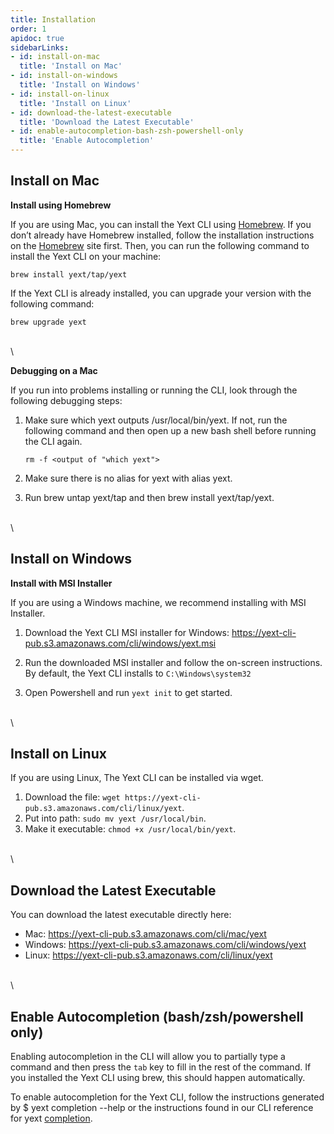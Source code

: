 ```yaml
---
title: Installation
order: 1
apidoc: true
sidebarLinks:
- id: install-on-mac
  title: 'Install on Mac'
- id: install-on-windows
  title: 'Install on Windows'
- id: install-on-linux
  title: 'Install on Linux'
- id: download-the-latest-executable
  title: 'Download the Latest Executable'
- id: enable-autocompletion-bash-zsh-powershell-only
  title: 'Enable Autocompletion'
---
```


## Install on Mac

**Install using Homebrew**

If you are using Mac, you can install the Yext CLI using [Homebrew](https://brew.sh/). If you don’t already have Homebrew installed, follow the installation instructions on the [Homebrew](https://brew.sh/) site first. Then, you can run the following command to install the Yext CLI on your machine: 

```cli
brew install yext/tap/yext
```


If the Yext CLI is already installed, you can upgrade your version with the following command:

```cli
brew upgrade yext
```

\
\

**Debugging on a Mac**

If you run into problems installing or running the CLI, look through the following debugging steps:

1. Make sure which yext outputs /usr/local/bin/yext. If not, run the following command and then open up a new bash shell before running the CLI again.
        
    ```cli
    rm -f <output of "which yext"> 
    ```

2. Make sure there is no alias for yext with alias yext.
    
3. Run brew untap yext/tap and then brew install yext/tap/yext.

\
\


## Install on Windows

**Install with MSI Installer**

If you are using a Windows machine, we recommend installing with MSI Installer. 

1. Download the Yext CLI MSI installer for Windows: https://yext-cli-pub.s3.amazonaws.com/cli/windows/yext.msi

2. Run the downloaded MSI installer and follow the on-screen instructions. By default, the Yext CLI installs to `C:\Windows\system32`

3. Open Powershell and run `yext init` to get started.

\
\

## Install on Linux

If you are using Linux, The Yext CLI can be installed via wget.

1. Download the file: `wget https://yext-cli-pub.s3.amazonaws.com/cli/linux/yext`.
2. Put into path: `sudo mv yext /usr/local/bin`.
3. Make it executable: `chmod +x /usr/local/bin/yext`.

\
\


## Download the Latest Executable

You can download the latest executable directly here: 

* Mac: https://yext-cli-pub.s3.amazonaws.com/cli/mac/yext
* Windows: https://yext-cli-pub.s3.amazonaws.com/cli/windows/yext
* Linux: https://yext-cli-pub.s3.amazonaws.com/cli/linux/yext

\
\


## Enable Autocompletion (bash/zsh/powershell only)

Enabling autocompletion in the CLI will allow you to partially type a command and then press the `tab` key to fill in the rest of the command. If you installed the Yext CLI using brew, this should happen automatically. 

To enable autocompletion for the Yext CLI, follow the instructions generated by  $ yext completion --help or the instructions found in our CLI reference for yext [completion](https://hitchhikers.yext.com/docs/cli/universal-command-group/completion/).
